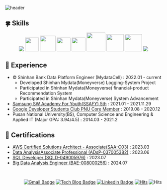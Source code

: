 <!-- Header -->
![header](https://capsule-render.vercel.app/api?type=waving&color=42564F&height=150&section=header&fontSize=55&animation=fadeIn&fontAlignY=10&desc="Let%20us%20not%20become%20weary%20in%20doing%20good,%20for%20at%20the%20proper%20time%20we%20will%20reap%20a%20harvest%20if%20we%20do%20not%20give%20up"%20-%20Galatians%206:9%20-%20&descAlignY=25&descSize=12&fontColor=C0EB6A)


<!-- Body -->

🍀 Skills
---

<div class="grid-image" align="center">
  <img src="https://skillicons.dev/icons?i=spring,java">
  <img src='https://images.contentstack.io/v3/assets/bltefdd0b53724fa2ce/blt601c406b0b5af740/620577381692951393fdf8d6/elastic-logo-cluster.svg' width=44px>
  <img src='https://seungyeup.github.io/assets/img/posts/logo-kafka.png' width=50px>
  <img src='https://seungyeup.github.io/assets/img/posts/airflow.png' width=44px>
  <img src='https://seungyeup.github.io/assets/img/posts/s3.png' width=44px>
  <img src='https://seungyeup.github.io/assets/img/posts/hadoop.png' width=60px>
  <img src='https://seungyeup.github.io/assets/img/posts/spark.png' width=55px>
  <img src='https://seungyeup.github.io/assets/img/posts/redshift.png' width=55px>
  <img src="https://skillicons.dev/icons?i=scala,python,aws,grafana,prometheus,fastapi,go,docker,kubernetes">
</div>

<!-- https://home.aveek.io/GitHub-Profile-Badges/ -->

🚀  Experience
---
 + © Shinhan Bank Data Platform Engineer (MydataCell) : 2022.01 - current
   + Developed Shinhan Mydata(Moneyverse) Logging-System Project
   + Participated in Shinhan Mydata(Moneyverse) financial-product Recommendation System
   + Participated in Shinhan Mydata(Moneyverse) System Advancement
 + [Samsung SW Academy For Youth(SSAFY) 5th](https://www.ssafy.com/ksp/jsp/swp/swpMain.jsp) : 2021.01 - 2021.11.29
 + [Google Developer Students Club PNU Core Member](https://buildabetterworld.tistory.com/90?category=847699) : 2019.08 - 2020.12
 + Pusan National University(BS), Computer Science and Engineering & Applied IT (Major GPA: 3.94/4.5) : 2014.03 - 2021.2


📝  Certifications 
---
+ [AWS Certified Solutions Architect - Associate(SAA-C03)](https://www.credly.com/badges/c7e876b6-9410-4a0e-96d0-38a172a07f9c/public_url) : 2023.03
+ [Data AnalysisAssociate Professional (ADsP-037005382)](https://www.dataq.or.kr/www/sub/a_06.do) : 2023.06
+ [SQL Developer (SQLD-049005976)](https://www.dataq.or.kr/www/sub/a_03.do) : 2023.07
+ [Big Data Analysis Engineer (BAE-008000256)](https://www.dataq.or.kr/www/sub/a_07.do) : 2024.07
<!-- bottom -->

<br/> <div align=right> 
 
[![Gmail Badge](https://img.shields.io/badge/Gmail-d14836?style=flat-square&logo=Gmail&logoColor=white&link=mailto:lsyes12345@gmail.com)](mailto:harimkang4422@gmail.com) 
[![Tech Blog Badge](http://img.shields.io/badge/-Tech%20blog-black?style=flat-square&logo=github&link=https://seungyeup.github.io/)](https://seungyeup.github.io/) 
[![Linkedin Badge](https://img.shields.io/badge/-LinkedIn-blue?style=flat-square&logo=Linkedin&logoColor=white&link=https://www.linkedin.com/in/seungyeup-lee-9b0b77162/)](https://www.linkedin.com/in/seungyeup-lee-9b0b77162/)
[![Hits](https://hits.seeyoufarm.com/api/count/incr/badge.svg?url=https%3A%2F%2Fgithub.com%2FSeungyeup%2Fhit-counter&count_bg=%2378F51A&title_bg=%23000000&icon=&icon_color=%2375F541&title=hits&edge_flat=false)](https://hits.seeyoufarm.com) 
![Hits](https://img.shields.io/github/followers/Seungyeup?label=Follow)

<div/>


<!-- past -->

<!-- ⭐️ GitHub stats   
---
 
<div align=center>

![GitHub stats](https://github-readme-stats.vercel.app/api?username=Seungyeup&hide_border=true&theme=github_dark&show_icons=true)
 
</div> -->

<!-- 
<div align=center>

![Spring](https://img.shields.io/badge/spring-%236DB33F.svg?style=Social&logo=spring&logoColor=white)
![SpringBoot](https://img.shields.io/badge/Spring%20Boot-%23009639.svg?style=Social&logo=springboot&logoColor=white)
![ApacheKafka](https://img.shields.io/badge/Apache%20Kafka-000?style=Social&logo=apachekafka)
![ElasticSearch](https://img.shields.io/badge/-ElasticSearch-005571?style=Social&logo=elasticsearch)
![fluentd](https://img.shields.io/badge/fluentd-%232671E5.svg?style=Social&logo=fluentd&logoColor=white)
![logstash](https://img.shields.io/badge/logstash-EAB300?style=Social&logo=logstash&logoColor=white)
![kibana](https://img.shields.io/badge/kibana-7D00FF?style=Social&logo=kibana&logoColor=white)
![AWS](https://img.shields.io/badge/AWS-%23FF9900.svg?style=Social&logo=amazon-aws&logoColor=white)

![FastAPI](https://img.shields.io/badge/FastAPI-005571?style=Social&logo=fastapi)
![Ansible](https://img.shields.io/badge/ansible-%231A1918.svg?style=Social&logo=ansible&logoColor=white)
![Kubernetes](https://img.shields.io/badge/kubernetes-%23326ce5.svg?style=Social&logo=kubernetes&logoColor=white)
![Docker](https://img.shields.io/badge/docker-%230db7ed.svg?style=Social&logo=docker&logoColor=white)
![Oracle](https://img.shields.io/badge/Oracle-F80000?style=Social&logo=oracle&logoColor=white)
![Grafana](https://img.shields.io/badge/grafana-%23F46800.svg?style=Social&logo=grafana&logoColor=white)
![Prometheus](https://img.shields.io/badge/Prometheus-E6522C?style=Social&logo=Prometheus&logoColor=white)
![GitHub Actions](https://img.shields.io/badge/github%20actions-%232671E5.svg?style=Social&logo=githubactions&logoColor=white)
 
![HADOOP](https://img.shields.io/badge/Apache%20Hadoop-%23FF9900.svg?style=Social&logo=apache-hadoop&logoColor=white)
![Apache Spark](https://img.shields.io/badge/Apache%20Spark-%23F46800.svg?style=Social&logo=apache-spark&logoColor=white)
![Google Cloud](https://img.shields.io/badge/Google%20Cloud-%234285F4.svg?style=Social&logo=google-cloud&logoColor=white)
![Go](https://img.shields.io/badge/go-%2300ADD8.svg?style=Social&logo=go&logoColor=white)

![MySQL](https://img.shields.io/badge/mysql-%2300f.svg?style=Social&logo=mysql&logoColor=white)
![Postgres](https://img.shields.io/badge/postgres-%23316192.svg?style=Social&logo=postgresql&logoColor=white)
![Redis](https://img.shields.io/badge/redis-%23DD0031.svg?style=Social&logo=redis&logoColor=white)
![Teradata](https://img.shields.io/badge/Teradata-F37440?style=Social&logo=teradata&logoColor=white)
![Jenkins](https://img.shields.io/badge/jenkins-%232C5263.svg?style=Social&logo=jenkins&logoColor=white)
![Nginx](https://img.shields.io/badge/nginx-%23009639.svg?style=Social&logo=nginx&logoColor=white)
![Apache Airflow](https://img.shields.io/badge/Apache%20Airflow-017CEE?style=Social&logo=Apache%20Airflow&logoColor=white)
![TensorFlow](https://img.shields.io/badge/TensorFlow-%23FF6F00.svg?style=Social&logo=TensorFlow&logoColor=white)
![scikit-learn](https://img.shields.io/badge/scikit--learn-%23F7931E.svg?style=Social&logo=scikit-learn&logoColor=white)
![Keras](https://img.shields.io/badge/Keras-%23D00000.svg?style=Social&logo=Keras&logoColor=white)
![MongoDB](https://img.shields.io/badge/MongoDB-%234ea94b.svg?style=Social&logo=mongodb&logoColor=white)

</div>
-->

<!-- <img src="https://media.giphy.com/media/hvRJCLFzcasrR4ia7z/giphy.gif" width="28px" height="28px"> -->

<!--  👅 Cert & Language
   + (english) TOEIC Speaking Lv 7 : 2021.08.28
 
 📝 Experience
  + Image & Music Recommender System (by Text) : 2021.09 ~ 2021.10.16 
  + High-scalable Chat-platform : 2021.04 ~
  + [Samsung SW Academy For Youth 5th](https://www.ssafy.com/ksp/jsp/swp/swpMain.jsp) : 2021.01 ~ 2021.11.29
  + Industry-University Cooperation Internship and Projects(except my own)
    + Stress-prediction ML model dev, LOCS Corp : 2020.09 ~ 2020.12
    + Pusan National University R&D Department, Professor thesis analysis dev : 2020.05 ~ 2020.07
    + Kakao chatbot(name : 부산언니), NLP module dev Cafe24 web-app dev, Chatis Corp : 2019.09 ~ 2019.12
    + 한국학습컨설팅센터 web-page dev, Iam Corp : 2019.04 ~ 2019.9
  + [Google Developer Students Club PNU Core Member](https://buildabetterworld.tistory.com/90?category=847699) : 2019.08 ~ 2020.12
  + Pusan National University(BS), Computer Science and Engineering & Applied IT (Major GPA: 3.94/4.5) : 2014.03 ~ 2021.2

⚡ Status !
![Seungyeup's GitHub stats](https://github-readme-stats.vercel.app/api?username=Seungyeup&show_icons=true&hide_border=true&theme=dark&?count_private=true&line_height=24)
[![Most used Langs in my Repos](https://github-readme-stats.vercel.app/api/top-langs/?username=Seungyeup&layout=compact&hide_border=true&langs_count=8&theme=dark&hide=html,css,scss,c,hack&exclude_repo=stocklab,Project-StockPlatform,PNU_SGM)](https://github.com/Seungyeup/github-readme-stats)  

https://github.com/tandpfun/skill-icons?ref=reactjsexample.com
-->

